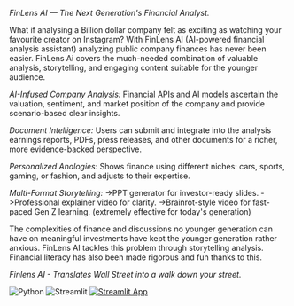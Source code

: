 *FinLens AI — The Next Generation's Financial Analyst.*

What if analysing a Billion dollar company felt as exciting as watching your favourite creator on Instagram?
With FinLens AI (AI-powered financial analysis assistant) analyzing public company finances has never been easier. FinLens Ai covers the much-needed combination of valuable analysis, storytelling, and engaging content suitable for the younger audience.

*AI-Infused Company Analysis:* Financial APIs and AI models ascertain the valuation, sentiment, and market position of the company and provide scenario-based clear insights.

*Document Intelligence:* Users can submit and integrate into the analysis earnings reports, PDFs, press releases, and other documents for a richer, more evidence-backed perspective.

*Personalized Analogies*: Shows finance using different niches: cars, sports, gaming, or fashion, and adjusts to their expertise.

*Multi-Format Storytelling:*
->PPT generator for investor-ready slides.
->Professional explainer video for clarity.
->Brainrot-style video for fast-paced Gen Z learning. (extremely effective for today's generation)

The complexities of finance and discussions no younger generation can have on meaningful investments have kept the younger generation rather anxious. FinLens AI tackles this problem through storytelling analysis. Financial literacy has also been made rigorous and fun thanks to this.

*Finlens AI - Translates Wall Street into a walk down your street.*



![Python](https://img.shields.io/badge/python-3.11-blue)
![Streamlit](https://img.shields.io/badge/streamlit-app-success)
[![Streamlit App](https://img.shields.io/badge/Streamlit-Live%20Demo-brightgreen?logo=streamlit)]([https://finlense1.streamlit.app/](https://finlense12345676.streamlit.app/))
